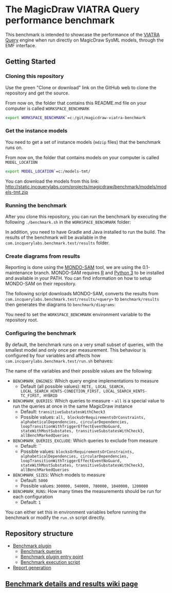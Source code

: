 # The MagicDraw VIATRA Query performance benchmark

This benchmark is intended to showcase the performance of the [VIATRA](http://eclipse.org/viatra) [Query](https://wiki.eclipse.org/VIATRA/Query) engine when run directly on MagicDraw SysML models, through the EMF interface.

## Getting Started

### Cloning this repository

Use the green "Clone or download" link on the GitHub web to clone the repository and get the source.

From now on, the folder that contains this README.md file on your computer is called `WORKSPACE_BENCHMARK`

```bash
export WORKSPACE_BENCHMARK`=c:/git/magicdraw-viatra-benchmark
```

### Get the instance models



You need to get a set of instance models (`mdzip` files) that the benchmark runs on.

From now on, the folder that contains models on your computer is called `MODEL_LOCATION` 

```bash
export MODEL_LOCATION`=c:/models-tmt/
```

You can download the models from this link: http://static.incquerylabs.com/projects/magicdraw/benchmark/models/models-tmt.zip

### Running the benchmark

After you clone this repository, you can run the benchmark by executing the following `./benchmark.sh` in the `WORKSPACE_BENCHMARK` folder:

In addition, you need to have Gradle and Java installed to run the build.
The results of the benchmark will be available in the `com.incquerylabs.benchmark.test/results` folder.

### Create diagrams from results

Reporting is done using the [MONDO-SAM](https://github.com/FTSRG/mondo-sam/) tool, we are using the 0.1-maintenance branch.
MONDO-SAM requires [R](https://www.r-project.org/) and [Python 3](https://www.python.org/) to be installed and available in your PATH.
You can find information on how to setup MONDO-SAM on their repository.

The following script downloads MONDO-SAM, converts the results from `com.incquerylabs.benchmark.test/results/<query>` to `benchmark/results` then generates the diagrams to `benchmark/diagrams`:

You need to set the `WORKSPACE_BENCHMARK` environment variable to the repository root.

### Configuring the benchmark

By default, the benchmark runs on a very small subset of queries, with the smallest model and only once per measurement.
This behaviour is configured by four variables and affects how `com.incquerylabs.benchmark.test/run.sh` behaves:

The name of the variables and their possible values are the following:
* `BENCHMARK_ENGINES`: Which query engine implementations to measure
  * Default (all possible values): `RETE, LOCAL_SEARCH, LOCAL_SEARCH_HINTS-CONDITION_FIRST, LOCAL_SEARCH_HINTS-TC_FIRST, HYBRID`
* `BENCHMARK_QUERIES`: Which queries to measure - `all` is a special value to run the queries at once in the same MagicDraw instance
  * Default: `transitiveSubstatesWithCheck3`
  * Possible values: `all, blocksOrRequirementsOrConstraints, alphabeticalDependencies, circularDependencies, loopTransitionWithTriggerEffectEventNoGuard, stateWithMostSubstates, transitiveSubstatesWithCheck3, allBenchMarkedQueries`
* `BENCHMARK_QUERIES_EXCLUDE`: Which queries to exclude from measure
  * Default: ``
  * Possible values: `blocksOrRequirementsOrConstraints, alphabeticalDependencies, circularDependencies, loopTransitionWithTriggerEffectEventNoGuard, stateWithMostSubstates, transitiveSubstatesWithCheck3, allBenchMarkedQueries`
* `BENCHMARK_SIZES`: Which models to measure
  * Default: `5000`
  * Possible values: `300000, 540000, 780000, 1040000, 1200000`
* `BENCHMARK_RUNS`: How many times the measurements should be run for each configuration
  * Default: `1`
  
You can either set this in environment variables before running the benchmark or modify the `run.sh` script directly.

<!-- end of Getting started (only edit outside of section, please) -->

## Repository structure
* [Benchmark plugin](https://github.com/IncQueryLabs/magicdraw-viatra-benchmark/tree/master/com.incquerylabs.magicdraw.benchmark/src/com/incquerylabs/magicdraw/benchmark)
  * [Benchmark queries](https://github.com/IncQueryLabs/magicdraw-viatra-benchmark/tree/master/com.incquerylabs.magicdraw.benchmark/src/com/incquerylabs/magicdraw/benchmark/queries) 
  * [Benchmark plugin entry point](https://github.com/IncQueryLabs/magicdraw-viatra-benchmark/blob/master/com.incquerylabs.magicdraw.benchmark/src/com/incquerylabs/magicdraw/benchmark/MagicDrawPerformancePlugin.java)
  * [Benchmark execution script](https://github.com/IncQueryLabs/magicdraw-viatra-benchmark/blob/master/com.incquerylabs.magicdraw.benchmark/run.sh)
* [Report generation](https://github.com/IncQueryLabs/magicdraw-viatra-benchmark/tree/master/benchmark)

## [Benchmark details and results wiki page](https://github.com/IncQueryLabs/magicdraw-viatra-benchmark/wiki/MagicDraw-VIATRA-benchmark-results)
